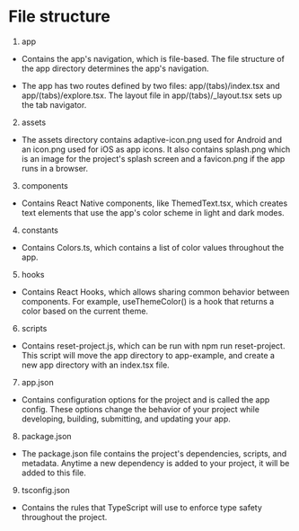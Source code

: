 # File structure

1. app
- Contains the app's navigation, which is file-based. The file structure of the app directory determines the app's navigation.

- The app has two routes defined by two files: app/(tabs)/index.tsx and app/(tabs)/explore.tsx. The layout file in app/(tabs)/\_layout.tsx sets up the tab navigator.

2. assets
- The assets directory contains adaptive-icon.png used for Android and an icon.png used for iOS as app icons. It also contains splash.png which is an image for the project's splash screen and a favicon.png if the app runs in a browser.

3. components
- Contains React Native components, like ThemedText.tsx, which creates text elements that use the app's color scheme in light and dark modes.

4. constants
- Contains Colors.ts, which contains a list of color values throughout the app.

5. hooks
- Contains React Hooks, which allows sharing common behavior between components. For example, useThemeColor() is a hook that returns a color based on the current theme.

6. scripts
- Contains reset-project.js, which can be run with npm run reset-project. This script will move the app directory to app-example, and create a new app directory with an index.tsx file.

7. app.json
- Contains configuration options for the project and is called the app config. These options change the behavior of your project while developing, building, submitting, and updating your app.

8. package.json
- The package.json file contains the project's dependencies, scripts, and metadata. Anytime a new dependency is added to your project, it will be added to this file.

9. tsconfig.json
- Contains the rules that TypeScript will use to enforce type safety throughout the project.
